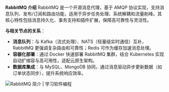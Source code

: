 **RabbitMQ 介绍**
	RabbitMQ 是一个开源消息代理，基于 AMQP 协议实现，支持消息队列、发布/订阅和路由功能，适用于异步任务处理、系统解耦和流量削峰。其核心特性包括消息持久化、事务支持和插件扩展，保障高可靠性与灵活性。

**与相关节点的关系**：

- **消息队列**：与 Kafka（流式处理）、NATS（轻量级实时通信）互补，RabbitMQ 更强调复杂路由和可靠性；Redis 可作为缓存加速消息处理。
- **容器化部署**：通过 Docker 快速部署 RabbitMQ 集群，结合 Kubernetes 实现自动扩缩容与高可用性，适配云原生架构。
- **数据库集成**：与 MySQL、MongoDB 协同，通过消息驱动异步更新数据（如订单状态同步），提升系统响应效率。

![RabbitMQ 简介 | 学习软件编程](https://ts1.cn.mm.bing.net/th/id/R-C.3956383e61d3089c1c0c2c2e4eea4aaf?rik=v0jQ7jLCCzeuKg&riu=http%3a%2f%2fblog.hubwiz.com%2f2016%2f11%2f16%2fRabbitMQ-initiate%2fRabbitMQ.jpg&ehk=uuCSXO3hG8c42MMrUse1uir%2fvK9YT6FTE1RE9nAu%2biw%3d&risl=&pid=ImgRaw&r=0)
